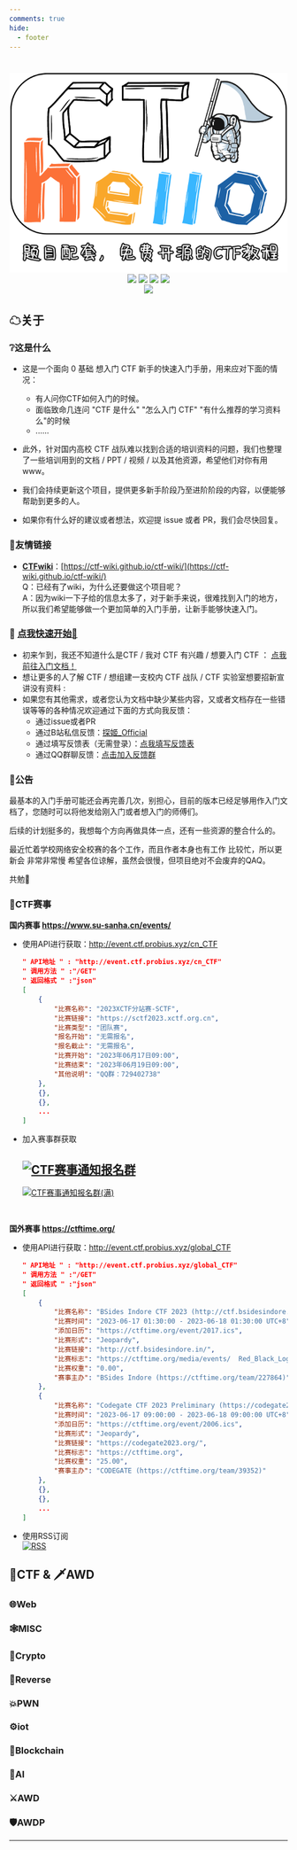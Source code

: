 ```yaml
---
comments: true
hide:
  - footer
---
```

<h1 align="center">  </h1>

<div align="center">
     <div align="center">
    <img src="assets/images/cover.png" width="600px">
    </div> 
    <a href="https://probius.notion.site/CTF-755ace0f99cd488d86febf12cf2c2e5e"> <img src="https://badgen.net/badge/Mkdocs/%E5%9C%A8%E7%BA%BF%E9%98%85%E8%AF%BB?icon=chrome&color=black"></a>
    <a href="https://github.com/ProbiusOfficial/CTF-QuickStart"> <img src="https://badgen.net/github/stars/ProbiusOfficial/CTF-QuickStart?icon=github&color=black"></a>
    <a href="https://github.com/ProbiusOfficial/CTF-QuickStart"> <img src="https://badgen.net/github/forks/ProbiusOfficial/CTF-QuickStart?icon=github&color=black"></a>
    <a href="https://github.com/ProbiusOfficial/CTF-QuickStart/blob/main/LICENSE"> <img src="https://badgen.net/badge/license/GPLv3/"></a>
    <br>
     <a href="http://qm.qq.com/cgi-bin/qm/qr?_wv=1027&k=wJ35e-T-qSlU7Y3Cs-PAasrAvZfRSc9k&authKey=WNEQbZUpolxgfKjUHHoUIoTBvSnvk2jZtcyWlhaDcUZ6ZYGgvywqi1ah5D7UwUrg&noverify=0&group_code=590430891"> <img src="https://img.shields.io/badge/QQ%20Group-590430891-black"></a>
    <br>
    </div>

<div align="center">
</div>


## ☁关于

### ❔这是什么

- 这是一个面向 0 基础 想入门 CTF 新手的快速入门手册，用来应对下面的情况：
  - 有人问你CTF如何入门的时候。
  - 面临致命几连问 "CTF 是什么"  "怎么入门 CTF"  "有什么推荐的学习资料么"的时候
  - ......

- 此外，针对国内高校 CTF 战队难以找到合适的培训资料的问题，我们也整理了一些培训用到的文档 / PPT / 视频 / 以及其他资源，希望他们对你有用 www。
- 我们会持续更新这个项目，提供更多新手阶段乃至进阶阶段的内容，以便能够帮助到更多的人。
- 如果你有什么好的建议或者想法，欢迎提 issue 或者 PR，我们会尽快回复。

### 🔗友情链接
- **[CTFwiki](https://github.com/ctf-wiki/ctf-wiki)**：[https://ctf-wiki.github.io/ctf-wiki/](https://ctf-wiki.github.io/ctf-wiki/)  
Q：已经有了wiki，为什么还要做这个项目呢？   
A：因为wiki一下子给的信息太多了，对于新手来说，很难找到入门的地方，所以我们希望能够做一个更加简单的入门手册，让新手能够快速入门。
### 🚀 [点我快速开始🎯](QuickStart.md)

- 初来乍到，我还不知道什么是CTF / 我对 CTF 有兴趣 / 想要入门 CTF ： [点我前往入门文档！](QuickStart.md) 
- 想让更多的人了解 CTF / 想组建一支校内 CTF 战队 / CTF 实验室想要招新宣讲没有资料 :
- 如果您有其他需求，或者您认为文档中缺少某些内容，又或者文档存在一些错误等等的各种情况欢迎通过下面的方式向我反馈：
  - 通过issue或者PR
  - 通过B站私信反馈：[探姬_Official](https://space.bilibili.com/27109929)  
  - 通过填写反馈表（无需登录）：[点我填写反馈表](https://f.kdocs.cn/g/CwnhSjjK/)  
  - 通过QQ群聊反馈：[点击加入反馈群](http://qm.qq.com/cgi-bin/qm/qr?_wv=1027&k=wJ35e-T-qSlU7Y3Cs-PAasrAvZfRSc9k&authKey=WNEQbZUpolxgfKjUHHoUIoTBvSnvk2jZtcyWlhaDcUZ6ZYGgvywqi1ah5D7UwUrg&noverify=0&group_code=590430891)    
  


 ### 🔔公告
最基本的入门手册可能还会再完善几次，别担心，目前的版本已经足够用作入门文档了，您随时可以将他发给刚入门或者想入门的师傅们。  

后续的计划挺多的，我想每个方向再做具体一点，还有一些资源的整合什么的。  

最近忙着学校网络安全校赛的各个工作，而且作者本身也有工作 比较忙，所以更新会 非常非常慢 希望各位谅解，虽然会很慢，但项目绝对不会废弃的QAQ。  

共勉💖

### 📅CTF赛事
**国内赛事 https://www.su-sanha.cn/events/**
  - 使用API进行获取：http://event.ctf.probius.xyz/cn_CTF
    ```json
    " API地址 " : "http://event.ctf.probius.xyz/cn_CTF"
    " 调用方法 " :"/GET"
    " 返回格式 " :"json"
    [
        {
            "比赛名称": "2023XCTF分站赛-SCTF",
            "比赛链接": "https://sctf2023.xctf.org.cn",
            "比赛类型": "团队赛",
            "报名开始": "无需报名",
            "报名截止": "无需报名",
            "比赛开始": "2023年06月17日09:00",
            "比赛结束": "2023年06月19日09:00",
            "其他说明": "QQ群：729402738"
        },
        {},
        {},
        ...
    ]
    ```
  - 加入赛事群获取  
  
    [![CTF赛事通知报名群](https://img.shields.io/badge/CTF赛事通知报名群-734535934-black)](http://qm.qq.com/cgi-bin/qm/qr?_wv=1027&k=38s-tPEVrv3hVMNEUXiNkumy5khQuS-j&authKey=6aQuubgO2nQDOK%2Bf6N1tm2Yw7Eo45TLU21IH3ek1KslG3XIcm2LOjS9EOOzyncN2&noverify=0&group_code=734535934)  
    -
    [![CTF赛事通知报名群(满)](https://img.shields.io/badge/CTF赛事通知报名群(满)-829089482-black)](http://qm.qq.com/cgi-bin/qm/qr?_wv=1027&k=cRU05F4Cicj4Ze6jEb9NeDrxgzIfTGpk&authKey=lAbuNnRkKKkt6Rmitby04CiPw2wLrlfS%2BPYNKNBR%2FuIwPeLT8tLox65s07moRdob&noverify=0&group_code=829089482)  

 <br>  

**国外赛事 https://ctftime.org/**
- 使用API进行获取：http://event.ctf.probius.xyz/global_CTF

  ```json
  " API地址 " : "http://event.ctf.probius.xyz/global_CTF"
  " 调用方法 " :"/GET"
  " 返回格式 " :"json"
  [
      {
          "比赛名称": "BSides Indore CTF 2023 (http://ctf.bsidesindore.in/)",
          "比赛时间": "2023-06-17 01:30:00 - 2023-06-18 01:30:00 UTC+8",
          "添加日历": "https://ctftime.org/event/2017.ics",
          "比赛形式": "Jeopardy",
          "比赛链接": "http://ctf.bsidesindore.in/",
          "比赛标志": "https://ctftime.org/media/events/  Red_Black_Logo_Transparent.png",
          "比赛权重": "0.00",
          "赛事主办": "BSides Indore (https://ctftime.org/team/227864)"
      },
      {
          "比赛名称": "Codegate CTF 2023 Preliminary (https://codegate2023. org/)",
          "比赛时间": "2023-06-17 09:00:00 - 2023-06-18 09:00:00 UTC+8",
          "添加日历": "https://ctftime.org/event/2006.ics",
          "比赛形式": "Jeopardy",
          "比赛链接": "https://codegate2023.org/",
          "比赛标志": "https://ctftime.org",
          "比赛权重": "25.00",
          "赛事主办": "CODEGATE (https://ctftime.org/team/39352)"
      },
      {},
      {},
      ...
  ]
  ```

- 使用RSS订阅  
  [![RSS](https://img.shields.io/badge/RSS-black)](https://ctftime.org/event/list/upcoming/rss/) 
  
    

## 🏴CTF & 🗡AWD

### 🌐Web

### 🕸MISC

### 🔑Crypto

### 💫Reverse

### 💥PWN

### ⚙iot

### 🔐Blockchain  

### 🤖AI

### ⚔AWD 

### 🛡AWDP


---
